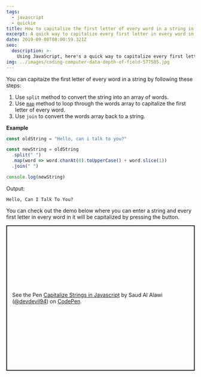 ```yaml
---
tags:
  - javascript
  - quickie
title: How to capitalize the first letter of every word in a string in javascript?
excerpt: A quick way to capitalize every first letter in every word in a string
date: 2019-09-08T08:00:59.321Z
seo:
  description: >-
    Using JavaScript, here's a quick way to capitalize every first letter in every word in a string.
img: ../images/coding-computer-data-depth-of-field-577585.jpg
---
```


You can capitaize the first letter of every word in a string by following these steps:

1. Use `split` method to convert the string into an array of words.
2. Use [`map`](https://web.devdevil.co/array-methods-using-map-vs-foreach) method to loop through the words array to capitalize the first letter of every word.
3. Use `join` to convert the words array back to a string.

**Example**

```javascript
const oldString = "Hello, can i talk to you?"

const newString = oldString
  .split(" ")
  .map(word => word.charAt(0).toUpperCase() + word.slice(1))
  .join(" ")

console.log(newString)
```

Output:

```
Hello, Can I Talk To You?
```

You can check out the demo below where you can enter a string and every first letter in every word in it will be capitalized by pressing the button.

<p class="codepen" data-height="388" data-theme-id="dark" data-default-tab="js,result" data-user="devdevil94" data-slug-hash="RwbZEMz" style="height: 388px; box-sizing: border-box; display: flex; align-items: center; justify-content: center; border: 2px solid; margin: 1em 0; padding: 1em;" data-pen-title="Capitalize Strings in Javascript">
  <span>See the Pen <a href="https://codepen.io/devdevil94/pen/RwbZEMz/">
  Capitalize Strings in Javascript</a> by Saud Al Alawi (<a href="https://codepen.io/devdevil94">@devdevil94</a>)
  on <a href="https://codepen.io">CodePen</a>.</span>
</p>
<script async src="https://static.codepen.io/assets/embed/ei.js"></script>

